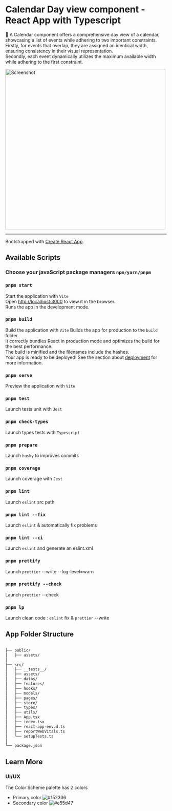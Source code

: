# Calendar Day view component - React App with Typescript

🚀 A Calendar component offers a comprehensive day view of a calendar, showcasing a list of events while adhering to two important constraints.   
Firstly, for events that overlap, they are assigned an identical width, ensuring consistency in their visual representation.  
Secondly, each event dynamically utilizes the maximum available width while adhering to the first constraint.

<img src="https://i.ibb.co/y0jGCMB/React-App-Day-View-Calendar.png" width="500" alt="Screenshot" />

<hr/>   

Bootstrapped with [Create React App](https://github.com/facebook/create-react-app).

## Available Scripts
### Choose your javaScript package managers `npm/yarn/pnpm`

### `pnpm start` 
Start the application with `Vite`   
Open [http://localhost:3000](http://localhost:3000) to view it in the browser.  
Runs the app in the development mode.

### `pnpm build` 
Build the application with `Vite`
Builds the app for production to the `build` folder.   
It correctly bundles React in production mode and optimizes the build for the best performance.  
The build is minified and the filenames include the hashes.  
Your app is ready to be deployed!
See the section about [deployment](https://facebook.github.io/create-react-app/docs/deployment) for more information.  

### `pnpm serve` 
Preview the application with `Vite`

### `pnpm test`
Launch tests unit with `Jest`

### `pnpm check-types`
Launch types tests with `Typescript`

### `pnpm prepare`
Launch `husky` to improves commits

### `pnpm coverage` 
Launch coverage with `Jest`

### `pnpm lint` 
Launch `eslint` src path

### `pnpm lint --fix` 
Launch `eslint` & automatically fix problems

### `pnpm lint --ci` 
Launch `eslint` and generate an eslint.xml

### `pnpm prettify` 
Launch `prettier` --write --log-level=warn

### `pnpm prettify --check` 
Launch `prettier` --check

### `pnpm lp`
Launch clean code : `eslint` fix & `prettier` --write

## App Folder Structure   

```bash

├── public/
│   ├── assets/
│
├── src/
│   ├── __tests__/
│   ├── assets/
│   ├── datas/
│   ├── features/
│   ├── hooks/
│   ├── models/
│   ├── pages/
│   ├── store/
│   ├── types/
│   ├── utils/
│   ├── App.tsx
│   ├── index.tsx
│   ├── react-app-env.d.ts
│   ├── reportWebVitals.ts
│   └── setupTests.ts
│
└── package.json

```

## Learn More

### UI/UX
The Color Scheme palette has 2 colors
- Primary color ![#152336](https://placehold.it/15/152336/000000?text=)
- Secondary color ![#e55d47](https://placehold.it/15/e55d47/000000?text=)  
